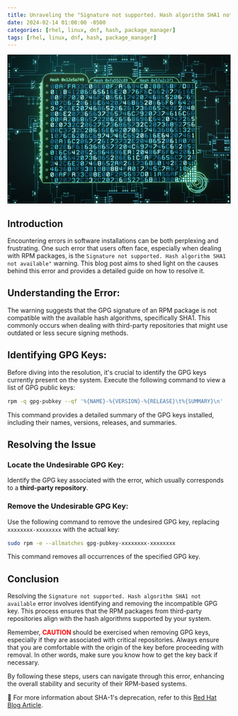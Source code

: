 ```yaml
---
title: Unraveling the "Signature not supported. Hash algorithm SHA1 not available" Error
date: 2024-02-14 01:00:00 -0500
categories: [rhel, linux, dnf, hash, package_manager]
tags: [rhel, linux, dnf, hash, package_manager]
---
```


![Signature not supported. Hash algorithm SHA1 not available](/assets/img/posts/2024/signature_not_supported/signature_not_supported.jpg)


## Introduction

Encountering errors in  software installations can be both perplexing and frustrating. One such error that users often face, especially when dealing with RPM packages, is the `Signature not supported. Hash algorithm SHA1 not available"` warning. This blog post aims to shed light on the causes behind this error and provides a detailed guide on how to resolve it.

## Understanding the Error:

The warning suggests that the GPG signature of an RPM package is not compatible with the available hash algorithms, specifically SHA1. This commonly occurs when dealing with third-party repositories that might use outdated or less secure signing methods.

## Identifying GPG Keys:

Before diving into the resolution, it's crucial to identify the GPG keys currently present on the system. Execute the following command to view a list of GPG public keys:

```bash
rpm -q gpg-pubkey --qf '%{NAME}-%{VERSION}-%{RELEASE}\t%{SUMMARY}\n'
```

This command provides a detailed summary of the GPG keys installed, including their names, versions, releases, and summaries.

## Resolving the Issue

### Locate the Undesirable GPG Key:
Identify the GPG key associated with the error, which usually corresponds to a **third-party repository**.

### Remove the Undesirable GPG Key:
Use the following command to remove the undesired GPG key, replacing `xxxxxxxx-xxxxxxxx` with the actual key:


```bash
sudo rpm -e --allmatches gpg-pubkey-xxxxxxxx-xxxxxxxx
```
This command removes all occurrences of the specified GPG key.

## Conclusion

Resolving the `Signature not supported. Hash algorithm SHA1 not available` error involves identifying and removing the incompatible GPG key. This process ensures that the RPM packages from third-party repositories align with the hash algorithms supported by your system.

Remember, **<span style="color: red;">CAUTION </span>** should be exercised when removing GPG keys, especially if they are associated with critical repositories. Always ensure that you are comfortable with the origin of the key before proceeding with removal. In other words, make sure you know how to get the key back if necessary.

By following these steps, users can navigate through this error, enhancing the overall stability and security of their RPM-based systems.


📝 For more information about SHA-1's deprecation, refer to this [Red Hat Blog Article](https://www.redhat.com/en/blog/rhel-security-sha-1-package-signatures-distrusted-rhel-9).


